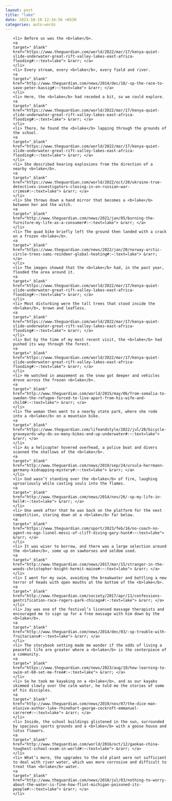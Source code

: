 ```yaml
---
layout: post
title: "lake"
date: 2023-10-10 12:34:56 +0530
categories: auto-words
---
```

<ol>

    <li> Before us was the <b>lake</b>.
    <a 
    target="_blank" 
    href="https://www.theguardian.com/world/2022/mar/17/kenya-quiet-slide-underwater-great-rift-valley-lakes-east-africa-flooding#:~:text=lake"> &rarr; </a>
    </li>
    <li> Every stream, every <b>lake</b>, every field and river.
    <a 
    target="_blank" 
    href="http://www.theguardian.com/news/2014/dec/18/-sp-the-race-to-save-peter-kassig#:~:text=lake"> &rarr; </a>
    </li>
    <li> Here, the <b>lake</b> had receded a bit, so we could explore.
    <a 
    target="_blank" 
    href="https://www.theguardian.com/world/2022/mar/17/kenya-quiet-slide-underwater-great-rift-valley-lakes-east-africa-flooding#:~:text=lake"> &rarr; </a>
    </li>
    <li> There, he found the <b>lake</b> lapping through the grounds of the school.
    <a 
    target="_blank" 
    href="https://www.theguardian.com/world/2022/mar/17/kenya-quiet-slide-underwater-great-rift-valley-lakes-east-africa-flooding#:~:text=lake"> &rarr; </a>
    </li>
    <li> She described hearing explosions from the direction of a nearby <b>lake</b>.
    <a 
    target="_blank" 
    href="https://www.theguardian.com/world/2022/oct/20/ukraine-true-detectives-investigators-closing-in-on-russian-war-crimes#:~:text=lake"> &rarr; </a>
    </li>
    <li> She throws down a hand mirror that becomes a <b>lake</b> between her and the witch.
    <a 
    target="_blank" 
    href="http://www.theguardian.com/news/2021/jan/05/burning-the-furniture-my-life-as-a-consumer#:~:text=lake"> &rarr; </a>
    </li>
    <li> The quad bike briefly left the ground then landed with a crack on a frozen <b>lake</b>.
    <a 
    target="_blank" 
    href="https://www.theguardian.com/news/2022/jan/20/norway-arctic-circle-trees-sami-reindeer-global-heating#:~:text=lake"> &rarr; </a>
    </li>
    <li> The images showed that the <b>lake</b> had, in the past year, flooded the area around it.
    <a 
    target="_blank" 
    href="https://www.theguardian.com/world/2022/mar/17/kenya-quiet-slide-underwater-great-rift-valley-lakes-east-africa-flooding#:~:text=lake"> &rarr; </a>
    </li>
    <li> Most disturbing were the tall trees that stood inside the <b>lake</b>, brown and leafless.
    <a 
    target="_blank" 
    href="https://www.theguardian.com/world/2022/mar/17/kenya-quiet-slide-underwater-great-rift-valley-lakes-east-africa-flooding#:~:text=lake"> &rarr; </a>
    </li>
    <li> But by the time of my most recent visit, the <b>lake</b> had pushed its way through the forest.
    <a 
    target="_blank" 
    href="https://www.theguardian.com/world/2022/mar/17/kenya-quiet-slide-underwater-great-rift-valley-lakes-east-africa-flooding#:~:text=lake"> &rarr; </a>
    </li>
    <li> He watched in amazement as the snow got deeper and vehicles drove across the frozen <b>lake</b>.
    <a 
    target="_blank" 
    href="http://www.theguardian.com/world/2015/may/06/from-somalia-to-sweden-the-refugee-forced-to-live-apart-from-his-wife-and-child#:~:text=lake"> &rarr; </a>
    </li>
    <li> The woman then went to a nearby state park, where she rode into a <b>lake</b> on a mountain bike.
    <a 
    target="_blank" 
    href="https://www.theguardian.com/lifeandstyle/2022/jul/28/bicycle-graveyards-why-do-so-many-bikes-end-up-underwater#:~:text=lake"> &rarr; </a>
    </li>
    <li> As a helicopter hovered overhead, a police boat and divers scanned the shallows of the <b>lake</b>.
    <a 
    target="_blank" 
    href="http://www.theguardian.com/news/2019/sep/24/ursula-herrmann-germany-kidnapping-mystery#:~:text=lake"> &rarr; </a>
    </li>
    <li> God wasn’t standing over the <b>lake</b> of fire, laughing uproariously while casting souls into the flames.
    <a 
    target="_blank" 
    href="http://www.theguardian.com/news/2014/nov/26/-sp-my-life-in-hell#:~:text=lake"> &rarr; </a>
    </li>
    <li> One week after that he was back on the platform for the next competition, staring down at a <b>lake</b> far below.
    <a 
    target="_blank" 
    href="https://www.theguardian.com/sport/2023/feb/16/no-coach-no-agent-no-ego-lionel-messi-of-cliff-diving-gary-hunt#:~:text=lake"> &rarr; </a>
    </li>
    <li> It was wiser to borrow, and there was a large selection around the <b>lake</b>, some up on sawhorses and seldom used.
    <a 
    target="_blank" 
    href="http://www.theguardian.com/news/2017/mar/15/stranger-in-the-woods-christopher-knight-hermit-maine#:~:text=lake"> &rarr; </a>
    </li>
    <li> I went for my swim, avoiding the breakwater and battling a new terror of heads with open mouths at the bottom of the <b>lake</b>.
    <a 
    target="_blank" 
    href="http://www.theguardian.com/society/2017/apr/11/confessions-gentrification-race-rogers-park-chicago#:~:text=lake"> &rarr; </a>
    </li>
    <li> Jay was one of the festival’s licensed massage therapists and encouraged me to sign up for a free massage with him down by the <b>lake</b>.
    <a 
    target="_blank" 
    href="http://www.theguardian.com/news/2014/dec/03/-sp-trouble-with-fruitarians#:~:text=lake"> &rarr; </a>
    </li>
    <li> The storybook setting made me wonder if the odds of living a peaceful life are greater where a <b>lake</b> is the centerpiece of a community.
    <a 
    target="_blank" 
    href="https://www.theguardian.com/news/2023/aug/10/how-learning-to-swim-at-60-set-me-free#:~:text=lake"> &rarr; </a>
    </li>
    <li> So he took me kayaking on a <b>lake</b>, and as our kayaks skimmed slowly over the calm water, he told me the stories of some of his disciples.
    <a 
    target="_blank" 
    href="http://www.theguardian.com/news/2019/nov/07/the-dice-man-elusive-author-luke-rhinehart-george-cockroft-emmanuel-carrere#:~:text=lake"> &rarr; </a>
    </li>
    <li> Inside, the school buildings glistened in the sun, surrounded by spacious sports grounds and a <b>lake</b> with a goose house and lotus flowers.
    <a 
    target="_blank" 
    href="http://www.theguardian.com/world/2016/oct/12/gaokao-china-toughest-school-exam-in-world#:~:text=lake"> &rarr; </a>
    </li>
    <li> What’s more, the upgrades to the old plant were not sufficient to deal with river water, which was more corrosive and difficult to treat than <b>lake</b> water.
    <a 
    target="_blank" 
    href="http://www.theguardian.com/news/2018/jul/03/nothing-to-worry-about-the-water-is-fine-how-flint-michigan-poisoned-its-people#:~:text=lake"> &rarr; </a>
    </li>